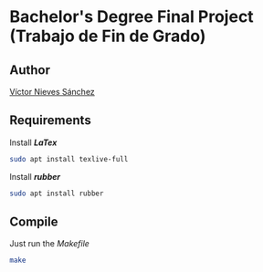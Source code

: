 # Bachelor's Degree Final Project (Trabajo de Fin de Grado)

## Author

[Víctor Nieves Sánchez](https://github.com/VictorNS69)

## Requirements

Install **_LaTex_**

```bash
sudo apt install texlive-full
```

Install **_rubber_**

```bash
sudo apt install rubber
```

## Compile

Just run the _Makefile_

```bash
make
```
